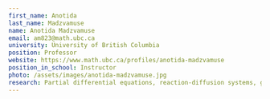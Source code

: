 ```yaml
---
first_name: Anotida
last_name: Madzvamuse
name: Anotida Madzvamuse
email: am823@math.ubc.ca
university: University of British Columbia
position: Professor
website: https://www.math.ubc.ca/profiles/anotida-madzvamuse
position_in_school: Instructor
photo: /assets/images/anotida-madzvamuse.jpg
research: Partial differential equations, reaction-diffusion systems, geometric bulk-surface PDEs, numerical analysis (finite differences, finite elements, virtual elements, multigrids) pattern formation, cell motility, cell migration, mechanobiochemical models
---
```


